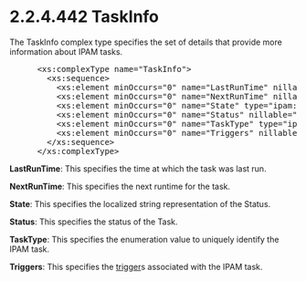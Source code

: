 <html dir="LTR" xmlns:mshelp="http://msdn.microsoft.com/mshelp" xmlns:ddue="http://ddue.schemas.microsoft.com/authoring/2003/5" xmlns:xlink="http://www.w3.org/1999/xlink" xmlns:tool="http://www.microsoft.com/tooltip">
 <body>
 <div id="header">
 <h1 class="heading">2.2.4.442 TaskInfo</h1>
 </div>
 <div id="mainSection">
 <div id="mainBody">
 <div id="allHistory" class="saveHistory"></div>
 <div id="sectionSection0" class="section" name="collapseableSection">
 

<p>The TaskInfo complex type specifies the set of details that
provide more information about IPAM tasks.</p>

<dl>
<dd>
<div><pre> &lt;xs:complexType name=&quot;TaskInfo&quot;&gt;
   &lt;xs:sequence&gt;
     &lt;xs:element minOccurs=&quot;0&quot; name=&quot;LastRunTime&quot; nillable=&quot;true&quot; type=&quot;xsd:dateTime&quot; /&gt;
     &lt;xs:element minOccurs=&quot;0&quot; name=&quot;NextRunTime&quot; nillable=&quot;true&quot; type=&quot;xsd:dateTime&quot; /&gt;
     &lt;xs:element minOccurs=&quot;0&quot; name=&quot;State&quot; type=&quot;ipam:IpamTaskState&quot; /&gt;
     &lt;xs:element minOccurs=&quot;0&quot; name=&quot;Status&quot; nillable=&quot;true&quot; type=&quot;xsd:string&quot; /&gt;
     &lt;xs:element minOccurs=&quot;0&quot; name=&quot;TaskType&quot; type=&quot;ipam:IpamTaskType&quot; /&gt;
     &lt;xs:element minOccurs=&quot;0&quot; name=&quot;Triggers&quot; nillable=&quot;true&quot; type=&quot;xsd:string&quot; /&gt;
   &lt;/xs:sequence&gt;
 &lt;/xs:complexType&gt;
</pre></div>
</dd></dl>

<p><b>LastRunTime</b>: This specifies the time at which
the task was last run.</p>

<p><b>NextRunTime</b>: This specifies the next runtime
for the task.</p>

<p><b>State</b>: This specifies the localized string
representation of the Status.</p>

<p><b>Status</b>: This specifies the status of the Task.</p>

<p><b>TaskType</b>: This specifies the enumeration value
to uniquely identify the IPAM task.</p>

<p><b>Triggers</b>: This specifies the <a href="21b4a631-8f28-420f-822f-c5f879d5046e.md#gt_5245e0f1-e443-4a8b-968c-61c736f61fe0">trigger</a>s associated with
the IPAM task.</p>


 </div>
 </div>
 </div>
 </body>
</html>